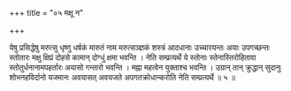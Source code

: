 +++
title = "०५ मक्षू न"

+++

येषु प्रसिद्धेषु मरुत्सु धृष्णु धर्षकं मारुतं नाम मरुत्सञ्ज्ञकं शस्त्रं आदधानाः उच्चारयन्तः अयाः उपगच्छन्तः स्तोतारः मक्षु क्षिप्रं दोहसे कामान् दोग्धुं क्षमा भवन्ति । नेति सम्प्रत्यर्थे ये स्तोनाः स्तेनास्तिरोहितावा स्तोतुर्धनानामपहर्तारः अयासो गन्तारो भवन्ति । मह्ना महत्वेन युक्ताश्च भवन्ति । उग्रान् तान् क्रुद्धान् सुदानुः शोभनहविर्दानो यजमानः अवयासत् अवयजते अपगतक्रोधान्करोति नेति सम्प्रत्यर्थे ॥ ५ ॥
